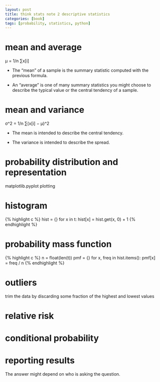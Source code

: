```yaml
---
layout: post
title: think stats note 2 descriptive statistics
categories: [book]
tags: [probability, statistics, python]
---
```


mean and average
================

μ = 1/n ∑x[i]

- The “mean” of a sample is the summary statistic computed with the
previous formula.

- An “average” is one of many summary statistics you might choose to
describe the typical value or the central tendency of a sample.

mean and variance
=================

σ^2 = 1/n ∑(x[i] − μ)^2

- The mean is intended to describe the central tendency.

- The variance is intended to describe the spread.

probability distribution and representation
===========================================

matplotlib.pyplot plotting

histogram
=========

{% highlight c %}
hist = {}
for x in t:
	hist[x] = hist.get(x, 0) + 1
{% endhighlight %}

probability mass function
=========================

{% highlight c %}
n = float(len(t))
pmf = {}
for x, freq in hist.items():
	pmf[x] = freq / n
{% endhighlight %}

outliers
========

trim the data by discarding some fraction of the highest and lowest values

relative risk
=============

conditional probability
=======================

reporting results
=================

The answer might depend on who is asking the question. 


